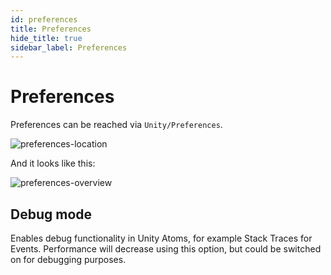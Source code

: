 ```yaml
---
id: preferences
title: Preferences
hide_title: true
sidebar_label: Preferences
---
```


# Preferences

Preferences can be reached via `Unity/Preferences`.

![preferences-location](assets/preferences-location.png)

And it looks like this:

![preferences-overview](assets/preferences-overview.png)

## Debug mode

Enables debug functionality in Unity Atoms, for example Stack Traces for Events. Performance will decrease using this option, but could be switched on for debugging purposes.
